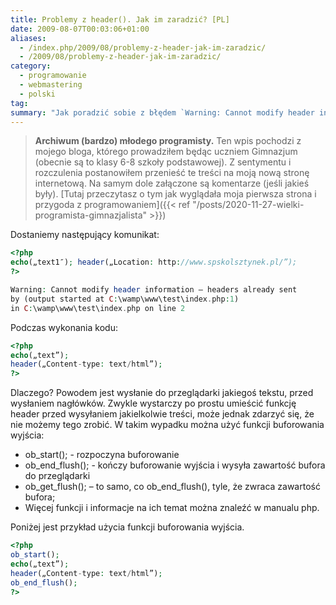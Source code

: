```yaml
---
title: Problemy z header(). Jak im zaradzić? [PL]
date: 2009-08-07T00:03:06+01:00
aliases:
  - /index.php/2009/08/problemy-z-header-jak-im-zaradzic/
  - /2009/08/problemy-z-header-jak-im-zaradzic/
category:
  - programowanie
  - webmastering
  - polski
tag:
summary: "Jak poradzić sobie z błędem `Warning: Cannot modify header information – headers already sent `?"
---
```


> **Archiwum (bardzo) młodego programisty.** Ten wpis pochodzi z mojego bloga, którego prowadziłem będąc uczniem Gimnazjum (obecnie są to klasy 6-8 szkoły podstawowej). Z sentymentu i rozczulenia postanowiłem przenieść te treści na moją nową stronę internetową. Na samym dole załączone są komentarze (jeśli jakieś były). [Tutaj przeczytasz o tym jak wyglądała moja pierwsza strona i przygoda z programowaniem]({{< ref "/posts/2020-11-27-wielki-programista-gimnazjalista" >}})
> 

Dostaniemy następujący komunikat:
```php
<?php
echo(„text1″); header(„Location: http://www.spskolsztynek.pl/”);
?>

Warning: Cannot modify header information – headers already sent 
by (output started at C:\wamp\www\test\index.php:1) 
in C:\wamp\www\test\index.php on line 2
```

Podczas wykonania kodu:

```php
<?php
echo(„text”);
header(„Content-type: text/html”);
?>
```

Dlaczego? Powodem jest wysłanie do przeglądarki jakiegoś tekstu, przed wysłaniem nagłówków. Zwykle wystarczy po prostu umieścić funkcję header przed wysyłaniem jakielkolwie treści, może jednak zdarzyć się, że nie możemy tego zrobić. W takim wypadku można użyć funkcji buforowania wyjścia:

- ob_start(); - rozpoczyna buforowanie
- ob_end_flush(); - kończy buforowanie wyjścia i wysyła zawartość bufora do przeglądarki
- ob_get_flush(); – to samo, co ob_end_flush(), tyle, że zwraca zawartość bufora;
- Więcej funkcji i informacje na ich temat można znaleźć w manualu php.

Poniżej jest przykład użycia funkcji buforowania wyjścia.

```php
<?php
ob_start();
echo(„text”);
header(„Content-type: text/html”);
ob_end_flush();
?>
```